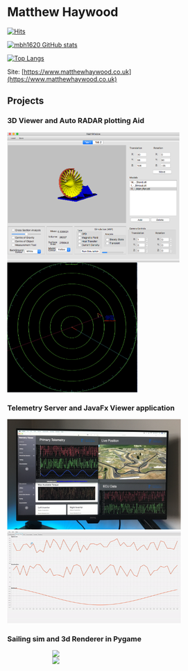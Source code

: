 # Matthew Haywood

[![Hits](https://hits.seeyoufarm.com/api/count/incr/badge.svg?url=https%3A%2F%2Fgithub.com%2Fmbh1620%2Fhit-counter)](https://hits.seeyoufarm.com)                    

[![mbh1620 GitHub stats](https://github-readme-stats.vercel.app/api?username=mbh1620)](https://github.com/anuraghazra/github-readme-stats)

[![Top Langs](https://github-readme-stats.vercel.app/api/top-langs/?username=mbh1620&layout=compact)](https://github.com/anuraghazra/github-readme-stats)

Site: [https://www.matthewhaywood.co.uk](https://www.matthewhaywood.co.uk)

## Projects

### 3D Viewer and Auto RADAR plotting Aid 
<div>
<img src="https://github.com/mbh1620/Computing_Project/blob/master/Computing%20project/Images/Image1.png" width="auto" height="300" style="float:left;display:inline-block">
<img src="https://github.com/mbh1620/ARPA-Simulator/blob/master/photos/viewer.png" width="300" height="auto" style=style="padding-left:30px;float:right;display:inline-block">
</div>

### Telemetry Server and JavaFx Viewer application
<div>
<img src="https://github.com/mbh1620/Car-Telemetry-Receive-Server/blob/master/NodeServer/public/ECUData.jpeg" width="400" height="auto" style="display:inline-block">
<img src="https://github.com/mbh1620/Car-Telemetry-Receive-Server/blob/master/NodeServer/public/desktopgif.gif" width="400" height="auto" style="display:inline-block">
</div>

### Sailing sim and 3d Renderer in Pygame

<div>
<img src="https://github.com/mbh1620/sailing_sim/blob/master/sailing.gif" width="400" height="auto" style="display:inline-block;float:right">
<img src="https://github.com/mbh1620/3d_renderer/blob/main/photos/teapotgif.gif" width="400" height="auto" style="display:inline-block;float:right">
</div>
